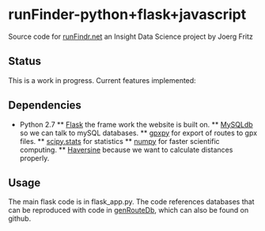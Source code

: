 # runFinder-python+flask+javascript

Source code for [runFindr.net](http://www.runfindr.net/) an Insight Data Science project by Joerg Fritz

## Status

This is a work in progress. Current features implemented:


## Dependencies

* Python 2.7
** [Flask](http://flask.pocoo.org/) the frame work the website is built on.
** [MySQLdb](http://mysql-python.sourceforge.net/MySQLdb.html) so we can talk to mySQL databases.
** [gpxpy](https://github.com/tkrajina/gpxpy) for export of routes to gpx files.
** [scipy.stats](http://docs.scipy.org/doc/scipy-0.13.0/reference/stats.html) for statistics
** [numpy](http://www.numpy.org/) for faster scientific computing.
** [Haversine](https://pypi.python.org/pypi/haversine) because we want to calculate distances properly.

## Usage

The main flask code is in flask_app.py. The code references databases that can be reproduced with code
in [genRouteDb](https://github.com/JoergFritz/genRouteDb), which can also be found on github.